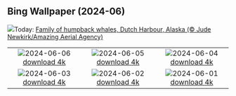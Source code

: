 ## Bing Wallpaper (2024-06)
![](https://www.bing.com/th?id=OHR.HumpbackFamily_EN-IN7046950046_UHD.jpg&w=1000)Today: [Family of humpback whales, Dutch Harbour, Alaska (© Jude Newkirk/Amazing Aerial Agency)](https://www.bing.com/th?id=OHR.HumpbackFamily_EN-IN7046950046_UHD.jpg)

|      |      |      |
| :----: | :----: | :----: |
|![](https://www.bing.com/th?id=OHR.LesBravesNormandy_EN-IN6765304384_UHD.jpg&pid=hp&w=384&h=216&rs=1&c=4)2024-06-06 [download 4k](https://www.bing.com/th?id=OHR.LesBravesNormandy_EN-IN6765304384_UHD.jpg)|![](https://www.bing.com/th?id=OHR.MadagascarRiver_EN-IN6496543904_UHD.jpg&pid=hp&w=384&h=216&rs=1&c=4)2024-06-05 [download 4k](https://www.bing.com/th?id=OHR.MadagascarRiver_EN-IN6496543904_UHD.jpg)|![](https://www.bing.com/th?id=OHR.ChestnutBeeEater_EN-IN6283551210_UHD.jpg&pid=hp&w=384&h=216&rs=1&c=4)2024-06-04 [download 4k](https://www.bing.com/th?id=OHR.ChestnutBeeEater_EN-IN6283551210_UHD.jpg)|
|![](https://www.bing.com/th?id=OHR.JaswantThadaIN_EN-IN5851391718_UHD.jpg&pid=hp&w=384&h=216&rs=1&c=4)2024-06-03 [download 4k](https://www.bing.com/th?id=OHR.JaswantThadaIN_EN-IN5851391718_UHD.jpg)|![](https://www.bing.com/th?id=OHR.IndiaHampi_EN-IN5466875133_UHD.jpg&pid=hp&w=384&h=216&rs=1&c=4)2024-06-02 [download 4k](https://www.bing.com/th?id=OHR.IndiaHampi_EN-IN5466875133_UHD.jpg)|![](https://www.bing.com/th?id=OHR.PrideMonthSF_EN-IN4842306720_UHD.jpg&pid=hp&w=384&h=216&rs=1&c=4)2024-06-01 [download 4k](https://www.bing.com/th?id=OHR.PrideMonthSF_EN-IN4842306720_UHD.jpg)|
